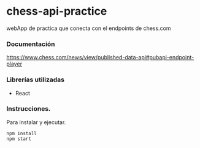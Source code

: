 # chess-api-practice

webApp de practica que conecta con el endpoints de chess.com

### Documentación
https://www.chess.com/news/view/published-data-api#pubapi-endpoint-player

### Librerías utilizadas
- React

### Instrucciones.
Para instalar y ejecutar.
```
npm install
npm start
```

